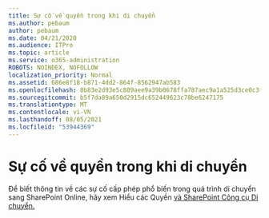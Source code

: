```yaml
---
title: Sự cố về quyền trong khi di chuyển
ms.author: pebaum
author: pebaum
ms.date: 04/21/2020
ms.audience: ITPro
ms.topic: article
ms.service: o365-administration
ROBOTS: NOINDEX, NOFOLLOW
localization_priority: Normal
ms.assetid: 686e8f18-b871-4dd2-864f-8562947ab583
ms.openlocfilehash: 8b83e2d93e5c809aee9a39b0678ffa787aec9a1a525d3ce0c3fbf4b17634a9da
ms.sourcegitcommit: b5f7da89a650d2915dc652449623c78be6247175
ms.translationtype: MT
ms.contentlocale: vi-VN
ms.lasthandoff: 08/05/2021
ms.locfileid: "53944369"
---
```

# <a name="permissions-issues-while-migrating"></a>Sự cố về quyền trong khi di chuyển

Để biết thông tin về các sự cố cấp phép phổ biến trong quá trình di chuyển sang SharePoint Online, hãy xem Hiểu các Quyền [và SharePoint Công cụ Di chuyển.](https://go.microsoft.com/fwlink/?linkid=2019753)
  

